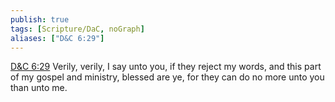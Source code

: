 ```yaml
---
publish: true
tags: [Scripture/DaC, noGraph]
aliases: ["D&C 6:29"]
---
```

[D&C 6:29](https://churchofjesuschrist.org/study/scriptures/dc-testament/dc/6?lang=eng&id=p29#p29) Verily, verily, I say unto you, if they reject my words, and this part of my gospel and ministry, blessed are ye, for they can do no more unto you than unto me.
